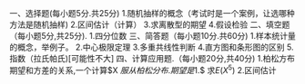 一、选择题(每小题5分.共25分)
 1.随机抽样的概念（考试时是一个案例，让选哪种方法是随机抽样)
 2.区间估计（计算）
 3.求离散型的期望
 4.假设检验
 二、填空题（每小题5分,共25分).
 1.四分位数
 三、简答题（每小题10分.共60分)
  1.样本统计量的概念，举例子。
 2.中心极限定理
 3.多重共线性判断
 4.直方图和条形图的区别
 5.指数（拉氏帕氏)[可能性不大]
 四、计算应用题.（每小题20分,共40分)
 1.柏松方布期望和方差的关系,一个计算$X
$服从柏松分布.期望是$1.$  求$E(X^5)$
 2.区间估计
 ​

 